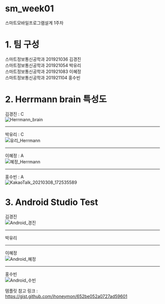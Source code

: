 # sm_week01
스마트모바일프로그램설계 1주차
# 1. 팀 구성   
  스마트정보통신공학과 201921036 김경진   
  스마트정보통신공학과 201921054 박유리   
  스마트정보통신공학과 201921083 이혜정   
  스마트정보통신공학과 201921104 홍수빈   
# 2. Herrmann brain 특성도
  김경진 : C   
  ![Herrmann_brain](https://user-images.githubusercontent.com/57963888/110299358-e8f7a600-8038-11eb-8157-722e89ea0ebc.jpg)   
  ***   
  
  박유리 : C  
  ![유리_Herrmann](https://user-images.githubusercontent.com/57963888/110300975-eac26900-803a-11eb-9181-c684404e8850.jpg)   
  ***   
  
  이혜정 : A   
  ![혜정_Herrmann](https://user-images.githubusercontent.com/57963888/110299127-aa61eb80-8038-11eb-9b8d-f5fe942c11d5.jpg)  
  ***   
  
  홍수빈 : A   
  ![KakaoTalk_20210308_172535589](https://user-images.githubusercontent.com/76034369/110294599-65878600-8033-11eb-9206-55f5aae1f11a.png)     
  
# 3. Android Studio Test   
  김경진   
  ![Android_경진](https://user-images.githubusercontent.com/57963888/110302278-696bd600-803c-11eb-880c-484a41f1b574.jpg)   
  ***   
  박유리   
  
  ***   
  이혜정   
  ![Android_혜정](https://user-images.githubusercontent.com/57963888/110301726-c0bd7680-803b-11eb-98a2-8911940ffc4c.jpg)   
  ***   
  홍수빈   
  ![Android_수빈](https://user-images.githubusercontent.com/57963888/110301838-ec406100-803b-11eb-9596-52c08b36340c.jpg)   


   
템플릿 참고 링크 : https://gist.github.com/ihoneymon/652be052a0727ad59601
